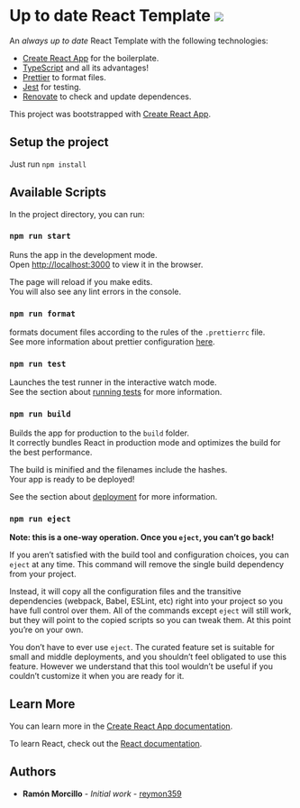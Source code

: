 # Up to date React Template ![](https://github.com/reymon359/create-react-app-template/workflows/Build,%20Format%20and%20Test/badge.svg)

An _always up to date_ React Template with the following technologies:

- [Create React App](https://create-react-app.dev/) for the boilerplate.
- [TypeScript](https://www.typescriptlang.org/) and all its advantages!
- [Prettier](https://prettier.io/) to format files.
- [Jest](https://jestjs.io/) for testing.
- [Renovate](https://renovate.whitesourcesoftware.com/) to check and update dependences.

This project was bootstrapped with [Create React App](https://github.com/facebook/create-react-app).

## Setup the project

Just run `npm install`

## Available Scripts

In the project directory, you can run:

### `npm run start`

Runs the app in the development mode.<br />
Open [http://localhost:3000](http://localhost:3000) to view it in the browser.

The page will reload if you make edits.<br />
You will also see any lint errors in the console.

### `npm run format`

formats document files according to the rules of the `.prettierrc` file.<br />
See more information about prettier configuration [here](https://prettier.io/docs/en/configuration.html).

### `npm run test`

Launches the test runner in the interactive watch mode.<br />
See the section about [running tests](https://facebook.github.io/create-react-app/docs/running-tests) for more information.

### `npm run build`

Builds the app for production to the `build` folder.<br />
It correctly bundles React in production mode and optimizes the build for the best performance.

The build is minified and the filenames include the hashes.<br />
Your app is ready to be deployed!

See the section about [deployment](https://facebook.github.io/create-react-app/docs/deployment) for more information.

### `npm run eject`

**Note: this is a one-way operation. Once you `eject`, you can’t go back!**

If you aren’t satisfied with the build tool and configuration choices, you can `eject` at any time. This command will remove the single build dependency from your project.

Instead, it will copy all the configuration files and the transitive dependencies (webpack, Babel, ESLint, etc) right into your project so you have full control over them. All of the commands except `eject` will still work, but they will point to the copied scripts so you can tweak them. At this point you’re on your own.

You don’t have to ever use `eject`. The curated feature set is suitable for small and middle deployments, and you shouldn’t feel obligated to use this feature. However we understand that this tool wouldn’t be useful if you couldn’t customize it when you are ready for it.

## Learn More

You can learn more in the [Create React App documentation](https://facebook.github.io/create-react-app/docs/getting-started).

To learn React, check out the [React documentation](https://reactjs.org/).

## Authors

- **Ramón Morcillo** - _Initial work_ - [reymon359](https://github.com/reymon359)
